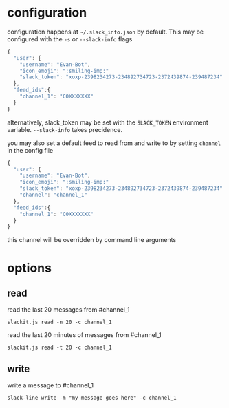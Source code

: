configuration
=============

configuration happens at `~/.slack_info.json` by default. This may be configured with the `-s` or `--slack-info` flags

```js
{
  "user": {
    "username": "Evan-Bot",
    "icon_emoji": ":smiling-imp:"
    "slack_token": "xoxp-2398234273-234892734723-2372439874-239487234"
  },
  "feed_ids":{
    "channel_1": "C0XXXXXXX"
  }
}
```

alternatively, slack_token may be set with the `SLACK_TOKEN` environment variable. `--slack-info` takes precidence.

you may also set a default feed to read from and write to by setting `channel` in the config file

```js
{
  "user": {
    "username": "Evan-Bot",
    "icon_emoji": ":smiling-imp:"
    "slack_token": "xoxp-2398234273-234892734723-2372439874-239487234"
    "channel": "channel_1"
  },
  "feed_ids":{
    "channel_1": "C0XXXXXXX"
  }
}
```

this channel will be overridden by command line arguments

options
=======


read
----

read the last 20 messages from #channel_1

    slackit.js read -n 20 -c channel_1

read the last 20 minutes of messages from #channel_1

    slackit.js read -t 20 -c channel_1

write
-----

write a message to #channel_1

    slack-line write -m "my message goes here" -c channel_1

